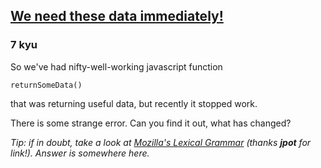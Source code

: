 <h2><a href=https://www.codewars.com/kata/55e762cb8d89416b4300007c/train/javascript target="_blank">We need these data immediately!</a></h2><h3>7 kyu</h3><p>So we've had nifty-well-working javascript function</p><pre><code class="language-javascript"><span class="cm-variable">returnSomeData</span>()</code></pre><p>that was returning useful data, but recently it stopped work.</p><p>There is some strange error. Can you find it out, what has changed?</p><p><em>Tip: if in doubt, take a look at <a href="https://developer.mozilla.org/en-US/docs/Web/JavaScript/Reference/Lexical_grammar" data-turbolinks="false" target="_blank">Mozilla's Lexical Grammar</a> (thanks <strong>jpot</strong> for link!). Answer is somewhere here.</em></p>